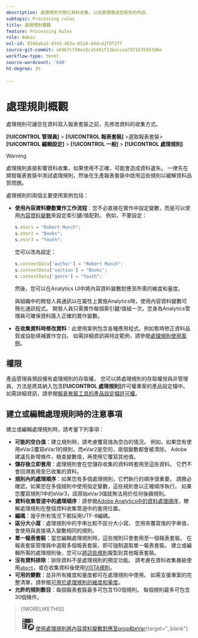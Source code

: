 ```yaml
---
description: 處理規則可簡化資料收集，以及管理傳送至報告的內容。
subtopic: Processing rules
title: 處理規則概觀
feature: Processing Rules
role: Admin
exl-id: 0244aba2-4345-463a-8528-d4dcd2f872ff
source-git-commit: a6967c7d4e1dca5491f13beccaa797167b503d6e
workflow-type: tm+mt
source-wordcount: '640'
ht-degree: 3%

---
```


# 處理規則概觀

處理規則可讓您在資料寫入報表套裝之前，先修改資料的收集方式。

**[!UICONTROL 管理員]** > **[!UICONTROL 報表套裝]** >選取報表套裝> **[!UICONTROL 編輯設定]** > **[!UICONTROL 一般]** > **[!UICONTROL 處理規則]**

>[!WARNING]
>
>處理規則直接影響資料收集，如果使用不正確，可能會造成資料遺失。 一律先在開發報表套裝中測試處理規則，然後在生產報表套裝中啟用這些規則以緩解資料品質問題。

處理規則的兩個主要使用案例包括：

* **使用內容資料變數實作工作流程**：您不必直接在實作中設定變數，而是可以使用[內容資料變數](/help/implement/vars/page-vars/contextdata.md)來設定索引鍵/值配對。 例如，不要設定：

  ```js
  s.eVar1 = "Robert Munch";
  s.eVar2 = "Books";
  s.eVar3 = "Youth";
  ```

  您可以改為設定：

  ```js
  s.contextData['author'] = "Robert Munch";
  s.contextData['section'] = "Books";
  s.contextData['genre'] = "Youth";
  ```

  然後，您可以在Analytics UI中將內容資料變數對應至所需的維度和量度。

  與組織中的開發人員通訊以在屬性上實施Analytics時，使用內容資料變數可簡化通訊程式。 開發人員只需實作每個索引鍵/值組一次，您身為Analytics管理員可確保資料匯入正確的實作變數。

* **在收集資料時修改資料**：此使用案例包含各種應用程式，例如暫時修正資料品質或協助填補實作空白。 如需詳細資訊與特定範例，請參閱[處理規則使用案例](pr-use-cases.md)。

## 權限

產品管理員預設擁有處理規則的存取權。 您可以將處理規則的存取權授與非管理員，方法是將其納入包含&#x200B;**[!UICONTROL 處理規則]**&#x200B;許可權專案的產品設定檔中。 如需詳細資訊，請參閱[報表套裝工具的產品設定檔許可權](/help/admin/admin-console/permissions/report-suite-tools.md)。

## 建立或編輯處理規則時的注意事項

建立或編輯處理規則時，請考量下列事項：

* **可能的空白值**：建立規則時，請考慮覆寫值為空白的情況。 例如，如果您有使用eVar2覆寫eVar1的規則，而eVar2是空的，兩個變數都會被清除。 Adobe建議先新增條件，檢查變數值，再使用它覆寫其他值。
* **儲存後立即套用**：處理規則會在您儲存收集的資料時套用至這些資料。 它們不會回溯套用至已收集的資料。
* **規則內的處理順序**：如果您有多個處理規則，它們執行的順序很重要。 請務必確認，如果您在多個規則中使用指定變數，這些規則會以正確順序執行。 如果您覆寫規則1中的eVar3，該原始eVar3值就無法用於任何後續規則。
* **資料收集管道中的處理順序**：請參閱[Adobe Analytics中的資料處理順序](/help/technotes/processing-order.md)，瞭解處理規則在整個資料收集管道中的套用位置。
* **編碼**：幾乎所有情況下都採用UTF-8編碼。
* **區分大小寫**：處理規則中的字串比較不區分大小寫。 您用來覆寫值的字串值，會使用與直接填入變數相同的規則。
* **單一報表套裝**：當您編輯處理規則時，這些規則只會套用至一個報表套裝。 在報表套裝管理員中選取多個報表套裝，即可強制選取單一報表套裝。 建立或編輯所需的處理規則後，您可以[將這些規則](pr-copy.md)複製到其他報表套裝。
* **沒有資料排除**：排除資料不是處理規則的預定功能。 請考慮在資料收集層級使用[`abort`](/help/implement/vars/config-vars/abort.md)，或在收集資料後使用[VISTA規則](/help/technotes/vista.md)。
* **可用的變數**：並非所有維度和量度都可在處理規則中使用。 如需支援專案的完整清單，請參閱[可用於處理規則的維度和量度](pr-variables.md)。
* **允許的規則數目**：每個報表套裝最多可包含150個規則。 每個規則最多可包含30個條件。

>[!MORELIKETHIS]
>
>![VideoCheckedOut](/help/assets/icons/VideoCheckedOut.svg) [使用處理規則將內容資料變數對應至prop和eVar](https://experienceleague.adobe.com/en/docs/analytics-learn/tutorials/implementation/implementation-basics/map-contextdata-variables-into-props-and-evars-with-processing-rules){target="_blank"}
